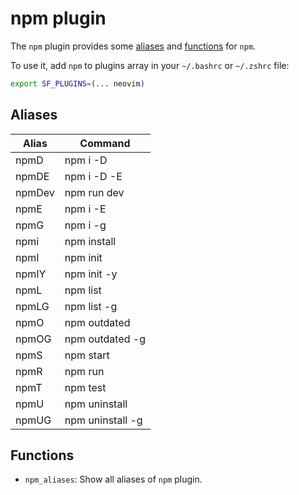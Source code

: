 # npm plugin

The `npm` plugin provides some [aliases](#aliases) and [functions](#functions)  for `npm`.

To use it, add `npm` to plugins array in your `~/.bashrc` or `~/.zshrc` file:

```sh
export SF_PLUGINS=(... neovim)
```

## Aliases

| Alias  | Command          |
| ------ | ---------------- |
| npmD   | npm i -D         |
| npmDE  | npm i -D -E      |
| npmDev | npm run dev      |
| npmE   | npm i -E         |
| npmG   | npm i -g         |
| npmi   | npm install      |
| npmI   | npm init         |
| npmIY  | npm init -y      |
| npmL   | npm list         |
| npmLG  | npm list -g      |
| npmO   | npm outdated     |
| npmOG  | npm outdated -g  |
| npmS   | npm start        |
| npmR   | npm run          |
| npmT   | npm test         |
| npmU   | npm uninstall    |
| npmUG  | npm uninstall -g |

## Functions

- `npm_aliases`: Show all aliases of `npm` plugin.
